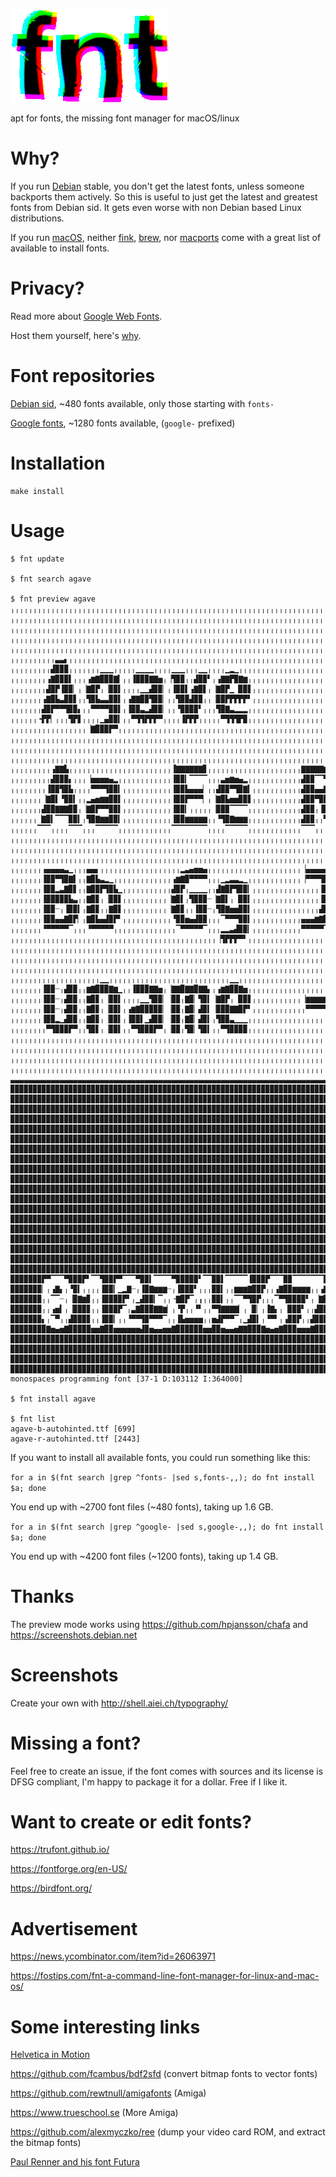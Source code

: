 ![fnt](fnt.png?raw=true "fnt")

apt for fonts, the missing font manager for macOS/linux

# Why?

If you run [Debian](https://www.debian.org) stable, you don't get the latest fonts, unless someone backports them actively. So this is useful to just get the latest and greatest fonts from Debian sid. It gets even worse with non Debian based Linux distributions.

If you run [macOS](https://www.next.com), neither [fink](https://www.finkproject.org), [brew](https://brew.sh), nor [macports](https://www.macports.org) come with a great list of available to install fonts.

# Privacy?

Read more about [Google Web Fonts](https://uxdesign.cc/a-privacy-concern-about-google-fonts-5aa4418bf87e).

Host them yourself, here's [why](https://wicki.io/posts/2020-11-goodbye-google-fonts/).

# Font repositories

[Debian sid](https://packages.debian.org/unstable/fonts/), ~480 fonts available, only those starting with `fonts-`

[Google fonts](https://github.com/google/fonts), ~1280 fonts available, (`google-` prefixed)

# Installation

```
make install
```

# Usage

```
$ fnt update

$ fnt search agave

$ fnt preview agave
╷╷╷╷╷╷╷╷╷╷╷╷╷╷╷╷╷╷╷╷╷╷╷╷╷╷╷╷╷╷╷╷╷╷╷╷╷╷╷╷╷╷╷╷╷╷╷╷╷╷╷╷╷╷╷╷╷╷╷╷╷╷╷╷╷╷╷╷╷╷╷╷╷╷╷╷╷╷╷╷╷╷╷╷╷╷╷╷╷╷╷╷╷╷╷╷╷╷╷╷╷╷╷╷╷╷╷╷╷╷╷╷╷╷╷╷╷╷╷╷╷╷╷╷╷╷╷
╷╷╷╷╷╷╷╷╷╷╷╷╷╷╷╷╷╷╷╷╷╷╷╷╷╷╷╷╷╷╷╷╷╷╷╷╷╷╷╷╷╷╷╷╷╷╷╷╷╷╷╷╷╷╷╷╷╷╷╷╷╷╷╷╷╷╷╷╷╷╷╷╷╷╷╷╷╷╷╷╷╷╷╷╷╷╷╷╷╷╷╷╷╷╷╷╷╷╷╷╷╷╷╷╷╷╷╷╷╷╷╷╷╷╷╷╷╷╷╷╷╷╷╷╷╷╷
╷╷╷╷╷╷╷╷╷╷╷╷╷╷╷╷╷╷╷╷╷╷╷╷╷╷╷╷╷╷╷╷╷╷╷╷╷╷╷╷╷╷╷╷╷╷╷╷╷╷╷╷╷╷╷╷╷╷╷╷╷╷╷╷╷╷╷╷╷╷╷╷╷╷╷╷╷╷╷╷╷╷╷╷╷╷╷╷╷╷╷╷╷╷╷╷╷╷╷╷╷╷╷╷╷╷╷╷╷╷╷╷╷╷╷╷╷╷╷╷╷╷╷╷╷╷╷
╷╷╷╷╷╷╷╷╷╷╷╷╷╷╷╷╷╷╷╷╷╷╷╷╷╷╷╷╷╷╷╷╷╷╷╷╷╷╷╷╷╷╷╷╷╷╷╷╷╷╷╷╷╷╷╷╷╷╷╷╷╷╷╷╷╷╷╷╷╷╷╷╷╷╷╷╷╷╷╷╷╷╷╷╷╷╷╷╷╷╷╷╷╷╷╷╷╷╷╷╷╷╷╷╷╷╷╷╷╷╷╷╷╷╷╷╷╷╷╷╷╷╷╷╷╷╷
╷╷╷╷╷╷╷╷╷╷╷╷╷╷╷╷╷╷╷╷╷╷╷╷╷╷╷╷╷╷╷╷╷╷╷╷╷╷╷╷╷╷╷╷╷╷╷╷╷╷╷╷╷╷╷╷╷╷╷╷╷╷╷╷╷╷╷╷╷╷╷╷╷╷╷╷╷╷╷╷╷╷╷╷╷╷╷╷╷╷╷╷╷╷╷╷╷╷╷╷╷╷╷╷╷╷╷╷╷╷╷╷╷╷╷╷╷╷╷╷╷╷╷╷╷╷╷
╷╷╷╷╷╷╷╷╷╷▃▃▖╷╷╷╷╷╷╷╷╷╷╷╷╷╷╷╷╷╷╷╷╷╷╷╷╷╷╷╷╷╷╷╷╷╷╷╷╷╷╷╷╷╷╷╷╷╷╷╷╷╷╷╷╷╷╷╷╷╷╷╷╷╷╷╷╷╷╷╷╷╷╷╷╷╷╷╷╷╷╷╷╷╷╷╷╷╷╷╷╷╷╷╷╷╷╷╷╷╷╷╷╷╷╷╷╷╷╷╷╷╷╷╷╷╷
╷╷╷╷╷╷╷╷╷▟▉▉▉╷╷╷╷╷╷╷▁▁▁╷╷╷╷╷▁▁▁▁╷╷╷╷▁▁▁╷╷╷▁▁╷╷╷╷▁▂▁╷╷╷╷╷╷╷╷╷╷╷╷╷╷╷╷╷╷╷╷╷╷╷╷╷╷╷╷╷╷╷╷╷╷╷╷╷╷╷╷╷╷╷╷╷╷╷╷╷╷╷╷╷╷╷╷╷╷╷╷╷╷╷╷╷╷╷╷╷╷╷╷╷╷╷╷
╷╷╷╷╷╷╷╷▗▇▉▉▉▌╷╷╷▗▆▇▉▉▉▇▍╷╷▐▉▉▉▇▇▅╷▕▜▉▉╷╷▟▉▉▘╷▗▇▇▛▉▇▆╷╷╷╷╷╷╷╷╷╷╷╷╷╷╷╷╷╷╷╷╷╷╷╷╷╷╷╷╷╷╷╷╷╷╷╷╷╷╷╷╷╷╷╷╷╷╷╷╷╷╷╷╷╷╷╷╷╷╷╷╷╷╷╷╷╷╷╷╷╷╷╷╷╷
╷╷╷╷╷╷╷╷▟▉▛▐▉▉▏╷▕▇▉▛╷▕▉▉▌╷╷╷╷▁▁▟▉▉▏╷▐▉▉▌▗▇▉▋╷▕▇▉▛▁▕▉▉▋╷╷╷╷╷╷╷╷╷╷╷╷╷╷╷╷╷╷╷╷╷╷╷╷╷╷╷╷╷╷╷╷╷╷╷╷╷╷╷╷╷╷╷╷╷╷╷╷╷╷╷╷╷╷╷╷╷╷╷╷╷╷╷╷╷╷╷╷╷╷╷╷╷
╷╷╷╷╷╷╷▗▇▉▙▃▉▉▋╷╷▜▉▙▃▃▉▉▌╷▗▇▇▉▉▜▉▉▏╷╷▜▉▉▟▉▉╷╷▕▉▉▛▛▛▛▛▘╷╷╷╷╷╷╷╷╷╷╷╷╷╷╷╷╷╷╷╷╷╷╷╷╷╷╷╷╷╷╷╷╷╷╷╷╷╷╷╷╷╷╷╷╷╷╷╷╷╷╷╷╷╷╷╷╷╷╷╷╷╷╷╷╷╷╷╷╷╷╷╷╷
╷╷╷╷╷╷╷▟▉▛▀▀▜▉▉▖╷╷▀▀▀▀▉▉▌╷▐▉▉▃▂▟▉▉▏╷╷▝▉▉▉▉▘╷╷╷▜▉▇▃▂▂▂╷╷╷╷╷╷╷╷╷╷╷╷╷╷╷╷╷╷╷╷╷╷╷╷╷╷╷╷╷╷╷╷╷╷╷╷╷╷╷╷╷╷╷╷╷╷╷╷╷╷╷╷╷╷╷╷╷╷╷╷╷╷╷╷╷╷╷╷╷╷╷╷╷╷
╷╷╷╷╷╷╺▛▛▏╷╷╷▜▛▋╷╷╷╷▁▄▉▉▍╷╷▀▜▜▛▛▛▀╷╷╷╷▐▛▛▛╷╷╷╷╷▀▜▜▜▛▉╷╷╷╷╷╷╷╷╷╷╷╷╷╷╷╷╷╷╷╷╷╷╷╷╷╷╷╷╷╷╷╷╷╷╷╷╷╷╷╷╷╷╷╷╷╷╷╷╷╷╷╷╷╷╷╷╷╷╷╷╷╷╷╷╷╷╷╷╷╷╷╷╷╷
╷╷╷╷╷╷╷╷╷╷╷╷╷╷╷╷╷▕▇▉▉▉▛▀╷╷╷╷╷╷╷╷╷╷╷╷╷╷╷╷╷╷╷╷╷╷╷╷╷╷╷╷╷╷╷╷╷╷╷╷╷╷╷╷╷╷╷╷╷╷╷╷╷╷╷╷╷╷╷╷╷╷╷╷╷╷╷╷╷╷╷╷╷╷╷╷╷╷╷╷╷╷╷╷╷╷╷╷╷╷╷╷╷╷╷╷╷╷╷╷╷╷╷╷╷╷╷
╷╷╷╷╷╷╷╷╷╷╷╷╷╷╷╷╷╷╷╷╷╷╷╷╷╷╷╷╷╷╷╷╷╷╷╷╷╷╷╷╷╷╷╷╷╷╷╷╷╷╷╷╷╷╷╷╷╷╷╷╷╷╷╷╷╷╷╷╷╷╷╷╷╷╷╷╷╷╷╷╷╷╷╷╷╷╷╷╷╷╷╷╷╷╷╷╷╷╷╷╷╷╷╷╷╷╷╷╷╷╷╷╷╷╷╷╷╷╷╷╷╷╷╷╷╷╷
╷╷╷╷╷╷╷╷╷╷╷╷╷╷╷╷╷╷╷╷╷╷╷╷╷╷╷╷╷╷╷╷╷╷╷╷╷╷╷╷╷╷╷╷╷╷╷╷╷╷╷╷╷╷╷╷╷╷╷╷╷╷╷╷╷╷╷╷╷╷╷╷╷╷╷╷╷╷╷╷╷╷╷╷╷╷╷╷╷╷╷╷╷╷╷╷╷╷╷╷╷╷╷╷╷╷╷╷╷╷╷╷╷╷╷╷╷╷╷╷╷╷╷╷╷╷╷
╷╷╷╷╷╷╷╷╷╷╷╷╷╷╷╷╷╷╷╷╷╷╷╷╷╷╷╷╷╷╷╷╷╷╷╷╷╷╷╷╷╷╷╷╷╷╷╷╷╷╷╷╷╷╷╷╷╷╷╷╷╷╷╷╷╷╷╷╷╷╷╷╷╷╷╷╷╷╷╷╷╷╷╷╷╷╷╷╷╷╷╷╷╷╷╷╷╷╷╷╷╷╷╷╷╷╷╷╷╷╷╷╷╷╷╷╷╷╷╷╷╷╷╷╷╷╷
╷╷╷╷╷╷╷╷╷▗▇▇▙╷╷╷╷╷╷╷╷╷╷╷╷╷╷╷╷╷╷╷╷╷╷╷▐▇▇▇▇▇▇▊╷╷╷╷╷╷╷╷╷╷╷╷╷╷╷╷╷╷╷╷╷▇▇▇▇▇▆▅▖╷╷╷╷╷╷╷╷╷╷╷╷╷╷╷╷╷╷╷╷╷╷╷╷╷╷╷╷╷╷╷╷╷╷╷╷╷╷╷╷╷╷╷╷╷╷╷╷╷╷╷╷╷╷
╷╷╷╷╷╷╷╷╷▟▉▉▉▖╷╷╷▕▅▅▅▅▄▂╷╷╷╷╷╷╷╷╷╷╷╷▐▉▉▎▔▔▔▔╷╷╷▃▅▆▅▄▂╷╷╷╷╷╷╷╷╷╷╷╷▟▉▉▔▔▜▉▉╷╷▃▅▅▆▅▄▂╷╷╷╷╷╷╷╷╷╷╷╷╷╷╷╷╷╷╷╷╷╷╷╷╷╷╷╷╷╷╷╷╷╷╷╷╷╷╷╷╷╷╷╷╷
╷╷╷╷╷╷╷╷▐▉▉▜▉▙╷╷╷╷▀▀▀▜▉▉▍╷╷╷╷╷╷╷╷╷╷╷▐▉▉▙▄▄▄▏╷╷▟▉▉▀▜▉▇▍╷╷╷╷╷╷╷╷╷╷╷▟▉▉▄▄▇▉▛╷▕▉▉▛▔▜▉▉▎╷╷╷╷╷╷╷╷╷╷╷╷╷╷╷╷┈┈┈┈┈┈╷╷╷╷╷╷╷╷╷╷╷╷╷╷╷╷╷╷╷╷╷╷
╷╷╷╷╷╷╷▕▇▉▌▝▉▉▍╷╷▂▄▅▆▆▉▉▌╷╷╷╷╷╷╷╷╷╷╷▐▉▉▛▀▀▀▏╷▕▇▉▙▅▅▉▉▋╷╷╷╷╷╷╷╷╷╷╷▟▉▉▀▉▉▋╷╷▕▉▉▌╷╷▔▔╷╷╷╷╷╷╷╷╷╷╷╷╷╷╷╷╵╷╷╷╷╷╷╷╷╷╷╷╷╷╷╷╷╷╷╷╷╷╷╷╷╷╷╷╷
╷╷╷╷╷╷╷▟▉▉▇▇▇▉▉╷▕▇▉▛▀▀▉▉▌╷╷╷╷╷╷╷╷╷╷╷▐▉▉▎╷╷╷╷╷▕▉▉▉▔▔▔▔╷╷╷╷╷╷╷╷╷╷╷╷▟▉▉╷▐▉▉▖╷▕▉▉▌╷╷╷╷╷╷╷╷╷╷╷╷╷╷╷╷╷╷╷╷┈╷╷╷╷╷╷╵╷╷╷╷╷╷╷╷╷╷╷╷╷╷╷╷╷╷╷╷╷
╷╷╷╷╷╷▕▇▉▍▔▔▔▉▉▍╷▜▉▇▆▆▉▉▍╷╷╷╷╷╷╷╷╷╷╷▐▉▉▆▆▆▆▆╷╷▝▜▉▇▆▆▆╷╷╷╷╷╷╷╷╷╷╷╷▟▉▉╷╷▜▉▙╷▕▉▉▌╷╷╷╷╷╷╷╷╷╷╷╷╷╷╷╷╷╷╷╵╷╷╷╷╷╷╷╷╷╷╷╷╷╷╷╷╷╷╷╷╷╷╷╷╷╷╷╷╷
╷╷╷╷╷╷▔▔▔╷╷╷╷▔▔▔╷╷╷▔▔▔▔▔╷╷╷╷╷╷╷╷╷╷╷╷▔▔▔▔▔▔▔▔╷╷╷╷▔▔▔▔▔╷╷╷╷╷╷╷╷╷╷╷╷▔▔▔╷╷╷▔▔╷╷▔▔▔╷╷╷╷╷╷╷╷╷╷╷╷╷╷╷╷╷╷╷┈╷╷╷╶╷╷╷╷╶╷╷╷╷╷╷╷╷╷╷╷╷╷╷╷╷╷╷╷╷
╷╷╷╷╷╷╷╷╷╷╷╷╷╷╷╷╷╷╷╷╷╷╷╷╷╷╷╷╷╷╷╷╷╷╷╷╷╷╷╷╷╷╷╷╷╷╷╷╷╷╷╷╷╷╷╷╷╷╷╷╷╷╷╷╷╷╷╷╷╷╷╷╷╷╷╷╷╷╷╷╷╷╷╷╷╷╷╷╷╷╷╷╷╷╷╷╵╷╷╷╷╷┈╷╷╷╷╷╷╷╷╷╷╷╷╷╷╷╷╷╷╷╷╷╷╷╷
╷╷╷╷╷╷╷╷╷╷╷╷╷╷╷╷╷╷╷╷╷╷╷╷╷╷╷╷╷╷╷╷╷╷╷╷╷╷╷╷╷╷╷╷╷╷╷╷╷╷╷╷╷╷╷╷╷╷╷╷╷╷╷╷╷╷╷╷╷╷╷╷╷╷╷╷╷╷╷╷╷╷╷╷╷╷╷╷╷╷╷╷╷╷╷╷╷╷╷╷╶╷╷╷╷╷╷╶╷╷╷╷╷╷╷╷╷╷╷╷╷╷╷╷╷╷╷
╷╷╷╷╷╷╷╷╷╷╷╷╷╷╷╷╷╷╷╷╷╷╷╷╷╷╷╷╷╷╷╷╷╷╷╷╷╷╷╷╷╷╷╷╷╷╷╷╷╷╷╷╷╷╷╷╷╷╷╷╷╷╷╷╷╷╷╷╷╷╷╷╷╷╷╷╷╷╷╷╷╷╷╷╷╷╷╷╷╷╷╷╷╷╷╵╷╷╷╷╷╷╷┈╷╷╷╷╷╷╷╷╷╷╷╷╷╷╷╷╷╷╷╷╷╷╷
╷╷╷╷╷╷╷▗▄▄▄▄▃▁╷╷╷▄▄▖╷╷╷╷╷╷╷╷╷╷╷╷╷╷╷╷╷╷▂▃▄▅▅▄╷╷╷╷╷╷╷╷╷╷╷╷╷╷╷╷╷╷╷╷╷▕▄▄▄▄▄▄▏╷╷╷╷╷▐▉▉▉╷╷╷╷╷╷╷╷╷╷╷╷╷╷╷╷╷╶╷╷╷╷╷╷╷╷╶╷╷╷╷╷╷╷╷╷╷╷╷╷╷╷╷╷╷
╷╷╷╷╷╷╷▐▉▉▀▜▉▇▌╷╷▇▉▙▃▂▁╷╷╷╷╷╷╷╷╷╷╷╷╷▗▆▇▉▀▀▀▀╷╷╷▁▂▃▃▂▁╷╷╷╷╷╷╷╷╷╷╷╷▕▀▀▀▜▉▉▏╷╷╷╷╷▔▔▔▔╷╷╷╷╷╷╷╷╷╷╷╷╵╷╷╷╷╵╵╵╵╵╷╷╷╷╷╶╷╷╷╷╷╷╷╷╷╷╷╷╷╷╷╷╷
╷╷╷╷╷╷╷▐▉▉▂▃▇▉▋╷╷▇▉▉▛▜▉▙▁╷╷╷╷╷╷╷╷╷╷╷▟▉▛╷▁▁▁▁╷╷▟▇▉▛▜▉▉▎╷╷╷╷╷╷╷╷╷╷╷╷╷╷╷▐▉▉▏╷╷▐▇▇▇▇▇▌╷╷╷╷╷╷╷╷╷╷╷╷╷╷╷╷╷╷╷╷╷╷╷╷╷╷╷╷╷╷╷╷╷╷╷╷╷╷╷╷╷╷╷╷╷
╷╷╷╷╷╷╷▐▉▉▉▉▉▙▃╷╷▇▉▊╷▕▉▉▋╷╷╷╷╷╷╷╷╷╷▕▇▉▌╷▜▉▉▉┈▕▇▉▌╷▕▉▉▍╷╷╷╷╷╷╷╷╷╷╷╷╷╷╷▐▉▉▏╷╷▔▔▔▕▉▉▌╷╷╷╷╷╷╷╷╷╷╷┈╷╷╷╷╷╷╷╷╷╷╷╷╷╷╷╷╶╷╷╷╷╷╷╷╷╷╷╷╷╷╷╷╷
╷╷╷╷╷╷╷▐▉▉┈╷▐▉▉▍╷▇▉▊╷╷▇▉▋╷╷╷╷╷╷╷╷╷╷▕▇▉▊╷╷▐▉▉┈╷▜▉▇▅▅▉▉▍╷╷╷╷╷╷╷╷╷╷╷╷╷╷╷▟▉▉╷╷╷╷╷╷▕▉▉▌╷╷╷╷╷╷╷╷╷╷╵╷╷╷╷╷╷╷╷╷╷╷╷╷┈╷╷╷╷╷╷╷╷╷╷╷╷╷╷╷╷╷╷╷╷
╷╷╷╷╷╷╷▐▉▉▄▄▇▉▛▏╷▇▉▙▄▟▉▛▘╷╷╷╷╷╷╷╷╷╷╷▝▉▉▅▄▟▉▉╷╷╷▔▀▀▀▉▉▍╷╷╷╷╷╷╷╷╷╷╷▄▄▄▆▇▉▀╷╷╷╷╷╷▕▉▉▌╷╷╷╷╷╷╷╷╷╷╷╷╷╷╷╷╷╷╷╷╷╷╷╷╷╷╷╷╷╵╷╷╷╷╷╷╷╷╷╷╷╷╷╷╷
╷╷╷╷╷╷╷▝▀▀▀▀▀▔╷╷╷▝▀▀▀▀▀╷╷╷╷╷╷╷╷╷╷╷╷╷╷▔▀▀▀▀▀▔╷╷╷▂▂▃▟▉▉▎╷╷╷╷╷╷╷╷╷╷╷▀▀▀▀▀▔╷╷╷╷▂▂▃▟▉▉▎╷╷╷╷╷╷╷╷╷╷╷╷╷╷╷╷╷╷╷╷╷╷╷╷╷╷╷╷╷╷╷╷╷╷╷╷╷╷╷╷╷╷╷╷╷
╷╷╷╷╷╷╷╷╷╷╷╷╷╷╷╷╷╷╷╷╷╷╷╷╷╷╷╷╷╷╷╷╷╷╷╷╷╷╷╷╷╷╷╷╷╷▕▜▛▛▛▀▘╷╷╷╷╷╷╷╷╷╷╷╷╷╷╷╷╷╷╷╷╷▕▜▛▛▛▀▘╷╷╷╷╷╷╷╷╷╷╷╷╷╷╷╷╷╷╷╷╷╷╷╷╷╷╷╷╷╷╷╷╷╷╷╷╷╷╷╷╷╷╷╷╷╷
╷╷╷╷╷╷╷╷╷╷╷╷╷╷╷╷╷╷╷╷╷╷╷╷╷╷╷╷╷╷╷╷╷╷╷╷╷╷╷╷╷╷╷╷╷╷╷╷╷╷╷╷╷╷╷╷╷╷╷╷╷╷╷╷╷╷╷╷╷╷╷╷╷╷╷╷╷╷╷╷╷╷╷╷╷╷╷╷╷╷╷╷╷╷╷╷╷╷╷╷╷╷╷╷╷╷╷╷╷╷╷╷╷╷╷╷╷╷╷╷╷╷╷╷╷╷╷
╷╷╷╷╷╷╷╷╷╷╷╷╷╷╷╷╷╷╷╷╷╷╷╷╷╷╷╷╷╷╷╷╷╷╷╷╷╷╷╷╷╷╷╷╷╷╷╷╷╷╷╷╷╷╷╷╷╷╷╷╷╷╷╷╷╷╷╷╷╷╷╷╷╷╷╷╷╷╷╷╷╷╷╷╷╷╷╷╷╷╷╷╷╷╷╷╷╷╷╷╷╷╷╷╷╷╷╷╷╷╷╷╷╷╷╷╷╷╷╷╷╷╷╷╷╷╷
╷╷╷╷╷╷╷╷╷╷╷╷╷╷╷╷╷╷╷╷╷╷╷╷╷╷╷╷╷╷╷╷╷╷╷╷╷╷╷╷╷╷╷╷╷╷╷╷╷╷╷╷╷╷╷╷╷╷╷╷╷╷╷╷╷╷╷╷╷╷╷╷╷╷╷╷╷╷╷╷╷╷╷╷╷╷╷╷╷╷╷╷╷╷╷╷╷╷╷╷╷╷╷╷╷╷╷╷╷╷╷╷╷╷╷╷╷╷╷╷╷╷╷╷╷╷╷
╷╷╷╷╷╷╷╷╷╷╷╷╷╷╷╷╷╷╷╷▁▁╷╷╷╷╷╷╷╷╷╷╷╷╷╷╷╷╷╷╷╷╷╷╷╷╷╷╷▁▁╷╷╷╷╷╷╷╷╷╷╷╷╷╷╷╷╷╷╷╷╷╷╷╷╷╷╷╷╷╷╷╷╷╷╷╷╷╷╷╷╷╷╷╷╷╷╷╷╷╷╷╷╷╷╷╷╷╷╷╷╷╷╷╷╷╷╷╷╷╷╷╷╷╷╷╷
╷╷╷╷╷╷╷▐▉▉┈╷▟▉▉╷╷▆▇▉▉▉▇▆▁╷╷▐▉▉▉▇▇▅╷▕▇▇▉▇▇▉▇▇▖╷▗▆▇▉▉▇▅╷╷╷╷╷╷╷╷╷╷╷╷╷╷╷╷╷╷╷╷╷╷▕▉▉▉▇▇▅╷╷╷╷╷╷╷╷╷╷╷╷╷╷╷╷╷╷╷╷╷╷╷╷╷╷╷╷╷╷╷╷╷╷╷╷╷╷╷╷╷╷╷╷╷
╷╷╷╷╷╷╷▐▉▉┈╷▟▉▉╷╷▇▉▊╷▕▉▉▌╷╷╷╷▁▁▜▉▉▏▕▉▉╷▇▉▏▜▉▍▕▇▉▛╷▕▉▉▋╷╷╷╷╷╷╷╷╷╷╷▕▆▆▆▆▆▆▏╷╷╷╷▁▁▐▉▉▎╷╷╷╷╷╷╷╷╷╷╷╷╷╷╷╷╷╷╷╷╷╷╷╷╷╷╷╷╷╷╷╷╷╷╷╷╷╷╷╷╷╷╷╷
╷╷╷╷╷╷╷▐▉▉┈╷▟▉▉╷╷▇▉▊╷▕▉▉▌╷▗▆▇▉▉▉▉▉▏▕▉▉╷▇▉▏▟▉▍▕▉▉▉▇▇▉▛▘╷╷╷╷╷╷╷╷╷╷╷╷▀▀▀▀▀▀╷╷╷▆▇▉▉▉▉▉▍╷╷╷╷╷╷╷╷╷╷╷╷╷╷╷╷╷╷╷╷╷╷╷╷╷╷╷╷╷╷╷╷╷╷╷╷╷╷╷╷╷╷╷╷
╷╷╷╷╷╷╷▐▉▉▂▁▟▉▉╷╷▇▉▊╷▕▉▉▌╷▐▉▉▌▁▟▉▉▏▕▉▉╷▇▉▏▟▉▍╷▜▉▉▃▁▁▁╷╷╷╷╷╷╷╷╷╷╷╷╷╷╷╷╷╷╷╷╷▕▉▉▙▁▟▉▉▎╷╷╷╷╷╷╷╷╷╷╷╷╷╷╷╷╷╷╷╷╷╷╷╷╷╷╷╷╷╷╷╷╷╷╷╷╷╷╷╷╷╷╷╷
╷╷╷╷╷╷╷╷▀▜▉▉▉▛▀╷╷▜▉▋╷▕▉▉▌╷╷▀▜▉▉▉▛▀╷▕▉▉╷▜▉▏▜▉▍╷╷▀▜▉▉▉▉╷╷╷╷╷╷╷╷╷╷╷╷╷╷╷╷╷╷╷╷╷╷▀▜▉▉▉▉▛▏╷╷╷╷╷╷╷╷╷╷╷╷╷╷╷╷╷╷╷╷╷╷╷╷╷╷╷╷╷╷╷╷╷╷╷╷╷╷╷╷╷╷╷╷
╷╷╷╷╷╷╷╷╷╷╷╷╷╷╷╷╷╷╷╷╷╷╷╷╷╷╷╷╷╷╷╷╷╷╷╷╷╷╷╷╷╷╷╷╷╷╷╷╷╷╷╷╷╷╷╷╷╷╷╷╷╷╷╷╷╷╷╷╷╷╷╷╷╷╷╷╷╷╷╷╷╷╷╷╷╷╷╷╷╷╷╷╷╷╷╷╷╷╷╷╷╷╷╷╷╷╷╷╷╷╷╷╷╷╷╷╷╷╷╷╷╷╷╷╷╷╷
╷╷╷╷╷╷╷╷╷╷╷╷╷╷╷╷╷╷╷╷╷╷╷╷╷╷╷╷╷╷╷╷╷╷╷╷╷╷╷╷╷╷╷╷╷╷╷╷╷╷╷╷╷╷╷╷╷╷╷╷╷╷╷╷╷╷╷╷╷╷╷╷╷╷╷╷╷╷╷╷╷╷╷╷╷╷╷╷╷╷╷╷╷╷╷╷╷╷╷╷╷╷╷╷╷╷╷╷╷╷╷╷╷╷╷╷╷╷╷╷╷╷╷╷╷╷╷
╷╷╷╷╷╷╷╷╷╷╷╷╷╷╷╷╷╷╷╷╷╷╷╷╷╷╷╷╷╷╷╷╷╷╷╷╷╷╷╷╷╷╷╷╷╷╷╷╷╷╷╷╷╷╷╷╷╷╷╷╷╷╷╷╷╷╷╷╷╷╷╷╷╷╷╷╷╷╷╷╷╷╷╷╷╷╷╷╷╷╷╷╷╷╷╷╷╷╷╷╷╷╷╷╷╷╷╷╷╷╷╷╷╷╷╷╷╷╷╷╷╷╷╷╷╷╷
╷╷╷╷╷╷╷╷╷╷╷╷╷╷╷╷╷╷╷╷╷╷╷╷╷╷╷╷╷╷╷╷╷╷╷╷╷╷╷╷╷╷╷╷╷╷╷╷╷╷╷╷╷╷╷╷╷╷╷╷╷╷╷╷╷╷╷╷╷╷╷╷╷╷╷╷╷╷╷╷╷╷╷╷╷╷╷╷╷╷╷╷╷╷╷╷╷╷╷╷╷╷╷╷╷╷╷╷╷╷╷╷╷╷╷╷╷╷╷╷╷╷╷╷╷╷╷
▃▃▃▃▃▃▃▃▃▃▃▃▃▃▃▃▃▃▃▃▃▃▃▃▃▃▃▃▃▃▃▃▃▃▃▃▃▃▃▃▃▃▃▃▃▃▃▃▃▃▃▃▃▃▃▃▃▃▃▃▃▃▃▃▃▃▃▃▃▃▃▃▃▃▃▃▃▃▃▃▃▃▃▃▃▃▃▃▃▃▃▃▃▃▃▃▃▃▃▃▃▃▃▃▃▃▃▃▃▃▃▃▃▃▃▃▃▃▃▃▃▃▃▃▃▃▃
▉▉▉▉▉▉▉▉▉▉▉▉▉▉▉▉▉▉▉▉▉▉▉▉▉▉▉▉▉▉▉▉▉▉▉▉▉▉▉▉▉▉▉▉▉▉▉▉▉▉▉▉▉▉▉▉▉▉▉▉▉▉▉▉▉▉▉▉▉▉▉▉▉▉▉▉▉▉▉▉▉▉▉▉▉▉▉▉▉▉▉▉▉▉▉▉▉▉▉▉▉▉▉▉▉▉▉▉▉▉▉▉▉▉▉▉▉▉▉▉▉▉▉▉▉▉▉
▉▉▉▉▉▉▉▉▉▉▉▉▉▉▉▉▉▉▉▉▉▉▉▉▉▉▉▉▉▉▉▉▉▉▉▉▉▉▉▉▉▉▉▉▉▉▉▉▉▉▉▉▉▉▉▉▉▉▉▉▉▉▉▉▉▉▉▉▉▉▉▉▉▉▉▉▉▉▉▉▉▉▉▉▉▉▉▉▉▉▉▉▉▉▉▉▉▉▉▉▉▉▉▉▉▉▉▉▉▉▉▉▉▉▉▉▉▉▉▉▉▉▉▉▉▉▉
▉▉▉▉▉▉▉▉▉▉▉▉▉▉▉▉▉▉▉▉▉▉▉▉▉▉▉▉▉▉▉▉▉▉▉▉▉▉▉▉▉▉▉▉▉▉▉▉▉▉▉▉▉▉▉▉▉▉▉▉▉▉▉▉▉▉▉▉▉▉▉▉▉▉▉▉▉▉▉▉▉▉▉▉▉▉▉▉▉▉▉▉▉▉▉▉▉▉▉▉▉▉▉▉▉▉▉▉▉▉▉▉▉▉▉▉▉▉▉▉▉▉▉▉▉▉▉
▉▉▉▉▉▉▉▉▉▉▉▉▉▉▉▉▉▉▉▉▉▉▉▉▉▉▉▉▉▉▉▉▉▉▉▉▉▉▉▉▉▉▉▉▉▉▉▉▉▉▉▉▉▉▉▉▉▉▉▉▉▉▉▉▉▉▉▉▉▉▉▉▉▉▉▉▉▉▉▉▉▉▉▉▉▉▉▉▉▉▉▉▉▉▉▉▉▉▉▉▉▉▉▉▉▉▉▉▉▉▉▉▉▉▉▉▉▉▉▉▉▉▉▉▉▉▉
▉▉▉▉▉▉▉▉▉▉▉▉▉▉▉▉▉▉▉▉▉▉▉▉▉▉▉▉▉▉▉▉▉▉▉▉▉▉▉▉▉▉▉▉▉▉▉▉▉▉▉▉▉▉▉▉▉▉▉▉▉▉▉▉▉▉▉▉▉▉▉▉▉▉▉▉▉▉▉▉▉▉▉▉▉▉▉▉▉▉▉▉▉▉▉▉▉▉▉▉▉▉▉▉▉▉▉▉▉▉▉▉▉▉▉▉▉▉▉▉▉▉▉▉▉▉▉
▉▉▉▉▉▉▉▉▉▉▉▉▉▉▉▉▉▉▉▉▉▉▉▉▉▉▉▉▉▉▉▉▉▉▉▉▉▉▉▉▉▉▉▉▉▉▉▉▉▉▉▉▉▉▉▉▉▉▉▉▉▉▉▉▉▉▉▉▉▉▉▉▉▉▉▉▉▉▉▉▉▉▉▉▉▉▉▉▉▉▉▉▉▉▉▉▉▉▉▉▉▉▉▉▉▉▉▉▉▉▉▉▉▉▉▉▉▉▉▉▉▉▉▉▉▉▉
▉▉▉▉▉▉▉▉▉▉▉▉▉▉▉▉▉▉▉▉▉▉▉▉▉▉▉▉▉▉▉▉▉▉▉▉▉▉▉▉▉▉▉▉▉▉▉▉▉▉▉▉▉▉▉▉▉▉▉▉▉▉▉▉▉▉▉▉▉▉▉▉▉▉▉▉▉▉▉▉▉▉▉▉▉▉▉▉▉▉▉▉▉▉▉▉▉▉▉▉▉▉▉▉▉▉▉▉▉▉▉▉▉▉▉▉▉▉▉▉▉▉▉▉▉▉▉
▉▉▉▉▉▉▉▉▉▉▉▉▉▉▉▉▉▉▉▉▉▉▉▉▉▉▉▉▉▉▉▉▉▉▉▉▉▉▉▉▉▉▉▉▉▉▉▉▉▉▉▉▉▉▉▉▉▉▉▉▉▉▉▉▉▉▉▉▉▉▉▉▉▉▉▉▉▉▉▉▉▉▉▉▉▉▉▉▉▉▉▉▉▉▉▉▉▉▉▉▉▉▉▉▉▉▉▉▉▉▉▉▉▉▉▉▉▉▉▉▉▉▉▉▉▉▉
▉▉▉▉▉▉▉▉▉▉▉▉▉▉▉▉▉▉▉▉▉▉▉▉▉▉▉▉▉▉▉▉▉▉▉▉▉▉▉▉▉▉▉▉▉▉▉▉▉▉▉▉▉▉▉▉▉▉▉▉▉▉▉▉▉▉▉▉▉▉▉▉▉▉▉▉▉▉▉▉▉▉▉▉▉▉▉▉▉▉▉▉▉▉▉▉▉▉▉▉▉▉▉▉▉▉▉▉▉▉▉▉▉▉▉▉▉▉▉▉▉▉▉▉▉▉▉
▉▉▉▉▉▉▉▉▉▉▉▉▉▉▉▉▉▉▉▉▉▉▉▉▉▉▉▉▉▉▉▉▉▉▉▉▉▉▉▉▉▉▉▉▉▉▉▉▉▉▉▉▉▉▉▉▉▉▉▉▉▉▉▉▉▉▉▉▉▉▉▉▉▉▉▉▉▉▉▉▉▉▉▉▉▉▉▉▉▉▉▉▉▉▉▉▉▉▉▉▉▉▉▉▉▉▉▉▉▉▉▉▉▉▉▉▉▉▉▉▉▉▉▉▉▉▉
▉▉▉▉▉▉▉▉▉▉▉▉▉▉▉▉▉▉▉▉▉▉▉▉▉▉▉▉▉▉▉▉▉▉▉▉▉▉▉▉▉▉▉▉▉▉▉▉▉▉▉▉▉▉▉▉▉▉▉▉▉▉▉▉▉▉▉▉▉▉▉▉▉▉▉▉▉▉▉▉▉▉▉▉▉▉▉▉▉▉▉▉▉▉▉▉▉▉▉▉▉▉▉▉▉▉▉▉▉▉▉▉▉▉▉▉▉▉▉▉▉▉▉▉▉▉▉
▉▉▉▉▉▉▉▉▉▉▉▉▉▉▉▉▉▉▉▉▉▉▉▉▉▉▉▉▉▉▉▉▉▉▉▉▉▉▉▉▉▉▉▉▉▉▉▉▉▉▉▉▉▉▉▉▉▉▉▉▉▉▉▉▉▉▉▉▉▉▉▉▉▉▉▉▉▉▉▉▉▉▉▉▉▉▉▉▉▉▉▉▉▉▉▉▉▉▉▉▉▉▉▉▉▉▉▉▉▉▉▉▉▉▉▉▉▉▉▉▉▉▉▉▉▉▉
▉▉▉▉▉▉▉▉▉▉▉▉▉▉▉▉▉▉▉▉▉▉▉▉▉▉▉▉▉▉▉▉▉▉▉▉▉▉▉▉▉▉▉▉▉▉▉▉▉▉▉▉▉▉▉▉▉▉▉▉▉▉▉▉▉▉▉▉▉▉▉▉▉▉▉▉▉▉▉▉▉▉▉▉▉▉▉▉▉▉▉▉▉▉▉▉▉▉▉▉▉▉▉▉▉▉▉▉▉▉▉▉▉▉▉▉▉▉▉▉▉▉▉▉▉▉▉
▉▉▉▉▉▉▉▉▉▉▉▉▉▉▉▉▉▉▉▉▉▉▉▉▉▉▉▉▉▉▉▉▉▉▉▉▉▉▉▉▉▉▉▉▉▉▉▉▉▉▉▉▉▉▉▉▉▉▉▉▉▉▉▉▉▉▉▉▉▉▉▉▉▉▉▉▉▉▉▉▉▉▉▉▉▉▉▉▉▉▉▉▉▉▉▉▉▉▉▉▉▉▉▉▉▉▉▉▉▉▉▉▉▉▉▉▉▉▉▉▉▉▉▉▉▉▉
▉▉▉▉▉▉▉▉▉▉▉▉▉▉▉▉▉▉▉▉▉▉▉▉▉▉▉▉▉▉▉▉▉▉▉▉▉▉▉▉▉▉▉▉▉▉▉▉▉▉▉▉▉▉▉▉▉▉▉▉▉▉▉▉▉▉▉▉▉▉▉▉▉▉▉▉▉▉▉▉▉▉▉▉▉▉▉▉▉▉▉▉▉▉▉▉▉▉▉▉▉▉▉▉▉▉▉▉▉▉▉▉▉▉▉▉▉▉▉▉▉▉▉▉▉▉▉
▉▉▉▉▉▉▉▉▉▉▉▉▉▉▉▉▉▉▉▉▉▉▉▉▉▉▉▉▉▉▉▉▉▉▉▉▉▉▉▉▉▉▉▉▉▉▉▉▉▉▉▉▉▉▉▉▉▉▉▉▉▉▉▉▉▉▉▉▉▉▉▉▉▉▉▉▉▉▉▉▉▉▉▉▉▉▉▉▉▉▉▉▉▉▉▉▉▉▉▉▉▉▉▉▉▉▉▉▉▉▉▉▉▉▉▉▉▉▉▉▉▉▉▉▉▉▉
▉▉▉▉▉▉▉▉▉▉▉▉▉▉▉▉▉▉▉▉▉▉▉▉▉▉▉▉▉▉▉▉▉▉▉▉▉▉▉▉▉▉▉▉▉▉▉▉▉▉▉▉▉▉▉▉▉▉▉▉▉▉▉▉▉▉▉▉▉▉▉▉▉▉▉▉▉▉▉▉▉▉▉▉▉▉▉▉▉▉▉▉▉▉▉▉▉▉▉▉▉▉▉▉▉▉▉▉▉▉▉▉▉▉▉▉▉▉▉▉▉▉▉▉▉▉▉
▉▉▉▉▉▉▉▉▉▉▉▉▉▉▉▉▉▉▉▉▉▉▉▉▉▉▉▉▉▉▉▉▉▉▉▉▉▉▉▉▉▉▉▉▉▉▉▉▉▉▉▉▉▉▉▉▉▉▉▉▉▉▉▉▉▉▉▉▉▉▉▉▉▉▉▉▉▉▉▉▉▉▉▉▉▉▉▉▉▉▉▉▉▉▉▉▉▉▉▉▉▉▉▉▉▉▉▉▉▉▉▉▉▉▉▉▉▉▉▉▉▉▉▉▉▉▉
▉▉▉▉▉▉▉▉▉▉▉▉▉▉▉▉▉▉▉▉▉▉▉▉▉▉▉▉▉▉▉▉▉▉▉▉▉▉▉▉▉▉▉▉▉▉▉▉▉▉▉▉▉▉▉▉▉▉▉▉▉▉▉▉▉▉▉▉▉▉▉▉▉▉▉▉▉▉▉▉▉▉▉▉▉▉▉▉▉▉▉▉▉▉▉▉▉▉▉▉▉▉▉▉▉▉▉▉▉▉▉▉▉▉▉▉▉▉▉▉▉▉▉▉▉▉▉
▉▉▉▉▉▉▉▛▀▔▔▔▀▉▉▉▛▘▔▔▜▉▉▛▀▔▔▔▀▉▉▍▔▔▔▔▀▉▉▉▉▉▘▔▔▉▉▌▔▔▔▔▔▐▉▉▉▛▔▔▔▉▉▔▔▔▔▔▔▔▉▛▀▔▔▔▝▜▉▉▀▔▔▔▀▜▉▉▉▉▉▉▉▉▉▉▉▉▉▉▉▉▉▉▉▉▉▉▉▉▉▉▉▉▉▉▉▉▉▉▉▉▉▉▉▉▉
▉▉▉▉▉▉▉▏╷▗▇▖╷▝▉▍╷╷╷╷▐▉▉▎▁▂▇┈╷▐▉▇▆▆▆┈╷▐▉▉▉▘╷╷╷▉▉▍╷╷▆▆▆▇▉▉▛╷╷▗▇▉▉▆▆▆▆╷╷▗▇▎╷╺▇▖╷▕▉▏╷▗▇▖╷▕▉▉▉▉▉▉▉▉▉▉▉▉▉▉▉▉▉▉▉▉▉▉▉▉▉▉▉▉▉▉▉▉▉▉▉▉▉▉▉▉▉
▉▉▉▉▉▉▉╷╷▔▔┈╷▕▉▇▆▊╷╷▐▉▉▉▉▛▘╷▁▟▉▉▎▔╷╷╶▇▉▛▔╷╻╷╷▉▉▍╷╷▔▔▀▜▉▛╷╷╷▔▀▜▉▉▉▉▘╷▕▇▉▇╴╷╵╷╶▟▉▍╷▔▀▘╷▕▇▉▉▉▉▉▉▉▉▉▉▉▉▉▉▉▉▉▉▉▉▉▉▉▉▉▉▉▉▉▉▉▉▉▉▉▉▉▉▉▉
▉▉▉▉▉▉▉╷╷▗▅▍╷▕▉▉▉▊╷╷▐▉▉▉▛▔╷▃▇▉▉▉▇▇▆▏╷▝▛╷╷▝▘╷╷▀▜▇▇▇▇▏╷▕▉▏╷▐▇▖╷▕▉▉▉▘╷╷▟▉▉▏╷▗▆▖╷╷▜▉▆▅╷╷▗▇▉▉▉▉▉▉▉▉▉▉▉▉▉▉▉▉▉▉▉▉▉▉▉▉▉▉▉▉▉▉▉▉▉▉▉▉▉▉▉▉▉
▉▉▉▉▉▉▉▖╷▔▀╷╷▟▉▉▉▊╷╷▐▉▉▎╷╷▝▀▀▜▉▀▀▀▔╷╷▐▙▅▅▅▅╷╷▅▟▛▀▀▔╷▁▟▉▍╷▝▀▘╷▗▉▉▛╷╷▟▉▉▉▖╷▕▀▘╷▗▇▉▛▔╷▗▇▉▉▉▉▉▉▉▉▉▉▉▉▉▉▉▉▉▉▉▉▉▉▉▉▉▉▉▉▉▉▉▉▉▉▉▉▉▉▉▉▉▉
▉▉▉▉▉▉▉▉▇▅▄▅▇▉▉▉▉▉▅▅▇▉▉▅▅▅▅▅▅▟▉▅▄▄▅▅▇▉▉▉▉▉▉▅▅▉▉▅▄▄▅▇▇▉▉▉▇▅▄▅▇▉▉▉▅▅▅▇▉▉▉▉▆▅▄▄▆▇▉▉▅▅▅▇▉▉▉▉▉▉▉▉▉▉▉▉▉▉▉▉▉▉▉▉▉▉▉▉▉▉▉▉▉▉▉▉▉▉▉▉▉▉▉▉▉▉▉
▉▉▉▉▉▉▉▉▉▉▉▉▉▉▉▉▉▉▉▉▉▉▉▉▉▉▉▉▉▉▉▉▉▉▉▉▉▉▉▉▉▉▉▉▉▉▉▉▉▉▉▉▉▉▉▉▉▉▉▉▉▉▉▉▉▉▉▉▉▉▉▉▉▉▉▉▉▉▉▉▉▉▉▉▉▉▉▉▉▉▉▉▉▉▉▉▉▉▉▉▉▉▉▉▉▉▉▉▉▉▉▉▉▉▉▉▉▉▉▉▉▉▉▉▉▉▉
▉▉▉▉▉▉▉▉▉▉▉▉▉▉▉▉▉▉▉▉▉▉▉▉▉▉▉▉▉▉▉▉▉▉▉▉▉▉▉▉▉▉▉▉▉▉▉▉▉▉▉▉▉▉▉▉▉▉▉▉▉▉▉▉▉▉▉▉▉▉▉▉▉▉▉▉▉▉▉▉▉▉▉▉▉▉▉▉▉▉▉▉▉▉▉▉▉▉▉▉▉▉▉▉▉▉▉▉▉▉▉▉▉▉▉▉▉▉▉▉▉▉▉▉▉▉▉
▉▉▉▉▉▉▉▉▉▉▉▉▉▉▉▉▉▉▉▉▉▉▉▉▉▉▉▉▉▉▉▉▉▉▉▉▉▉▉▉▉▉▉▉▉▉▉▉▉▉▉▉▉▉▉▉▉▉▉▉▉▉▉▉▉▉▉▉▉▉▉▉▉▉▉▉▉▉▉▉▉▉▉▉▉▉▉▉▉▉▉▉▉▉▉▉▉▉▉▉▉▉▉▉▉▉▉▉▉▉▉▉▉▉▉▉▉▉▉▉▉▉▉▉▉▉▉
▉▉▉▉▉▉▉▉▉▉▉▉▉▉▉▉▉▉▉▉▉▉▉▉▉▉▉▉▉▉▉▉▉▉▉▉▉▉▉▉▉▉▉▉▉▉▉▉▉▉▉▉▉▉▉▉▉▉▉▉▉▉▉▉▉▉▉▉▉▉▉▉▉▉▉▉▉▉▉▉▉▉▉▉▉▉▉▉▉▉▉▉▉▉▉▉▉▉▉▉▉▉▉▉▉▉▉▉▉▉▉▉▉▉▉▉▉▉▉▉▉▉▉▉▉▉▉
monospaces programming font [37-1 D:103112 I:364000]

$ fnt install agave

$ fnt list
agave-b-autohinted.ttf [699]
agave-r-autohinted.ttf [2443]
```

If you want to install all available fonts, you could run something like this:

`for a in $(fnt search |grep ^fonts- |sed s,fonts-,,); do fnt install $a; done`

You end up with ~2700 font files (~480 fonts), taking up 1.6 GB.

`for a in $(fnt search |grep ^google- |sed s,google-,,); do fnt install $a; done`

You end up with ~4200 font files (~1200 fonts), taking up 1.4 GB.

# Thanks

The preview mode works using https://github.com/hpjansson/chafa and https://screenshots.debian.net

# Screenshots

Create your own with http://shell.aiei.ch/typography/

# Missing a font?

Feel free to create an issue, if the font comes with sources and its license is DFSG compliant, I'm happy to package it for a dollar. Free if I like it.

# Want to create or edit fonts?

https://trufont.github.io/

https://fontforge.org/en-US/

https://birdfont.org/

# Advertisement

https://news.ycombinator.com/item?id=26063971

https://fostips.com/fnt-a-command-line-font-manager-for-linux-and-mac-os/

# Some interesting links

[Helvetica in Motion](https://www.youtube.com/watch?v=R1ZBknDPlu4)

https://github.com/fcambus/bdf2sfd (convert bitmap fonts to vector fonts)

https://github.com/rewtnull/amigafonts (Amiga)

https://www.trueschool.se (More Amiga)

https://github.com/alexmyczko/ree (dump your video card ROM, and extract the bitmap fonts)

[Paul Renner and his font Futura](https://www.maroverlag.de/typo/84-die-kunst-der-typographie-9783875124149.html)
